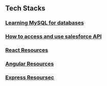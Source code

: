 ## Tech Stacks

### [Learning MySQL for databases](./Tech_Stacks/Learning_MySQL.md)

### [How to access and use salesforce API](./Tech_Stacks/salesforce_api.md)

### [React Resources](./Tech_Stacks/React.md)

### [Angular Resources](./Tech_Stacks/Angular.md)

### [Express Resoursec](./Tech_Stacks/Express.md)
